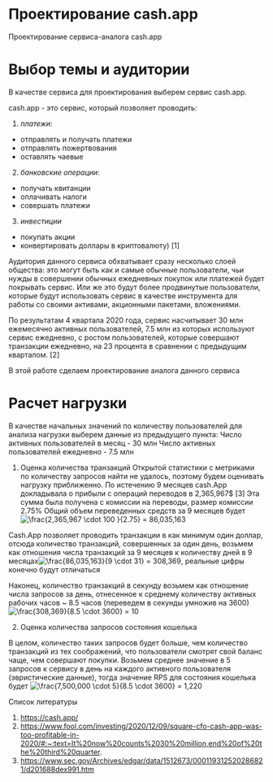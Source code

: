# Проектирование cash.app
Проектирование сервиса-аналога cash.app

# Выбор темы и аудитории
 
 В качестве сервиса для проектирования выберем сервис cash.app.

 cash.app - это сервис, который позволяет проводить:
 1) *платежи*: 
 - отправлять и получать платежи
 - отправлять пожертвования
 - оставлять чаевые
 
 2) *банковские операции*:
 - получать квитанции
 - оплачивать налоги 
 - совершать платежи
 
 3) *инвестиции* 
 - покупать акции
 - конвертировать доллары в криптовалюту) [1]
 

Аудитория данного сервиса обхватывает сразу несколько слоей общества: это могут быть как и самые обычные пользователи, чьи нужды в совершении обычных ежедневных покупок или платежей будет покрывать сервис. Или же это будут более продвинутые пользователи, которые будут использовать сервис в качестве инструмента для работы со своими активами, акционными пакетами, вложениями. 

По результатам 4 квартала 2020 года, сервис насчитывает 30 млн ежемесячно активных пользователей, 7.5 млн из которых используют сервис ежедневно, с ростом пользователей, которые совершают транзакции ежедневно, на 23 процента в сравнении с предыдущим кварталом. [2]

В этой работе сделаем проектирование аналога данного сервиса

# Расчет нагрузки

В качестве начальных значений по количеству пользователей для анализа нагрузки выберем данные из предыдущего пункта: 
Число активных пользователей в месяц - 30 млн
Число активных пользователей ежедневно - 7.5 млн

1. Оценка количества транзакций
Открытой статистики с метриками по количеству запросов найти не удалось, поэтому будем оценивать нагрузку приближенно. 
По истечению 9 месяцев cash.App докладывала о прибыли с операций переводов в 2,365,967$ [3]
Эта сумма была получена с комиссии на переводы, размер комиссии 2.75%
Общий объем переведенных средств за 9 месяцев будет <img src="https://latex.codecogs.com/gif.latex?\frac{2,365,967&space;\cdot&space;100&space;}{2.75}&space;=&space;86,035,163" title="\frac{2,365,967 \cdot 100 }{2.75} = 86,035,163" /> 

Cash.App позволяет проводить транзакции в как минимум один доллар, отсюда количество транзакций, совершенных за один день, возьмем как отношения числа транзакций за 9 месяцев к количеству дней в 9 месяцах<img src="https://latex.codecogs.com/gif.latex?\frac{86,035,163}{9&space;\cdot&space;31}&space;=&space;308369" title="\frac{86,035,163}{9 \cdot 31} = 308,369" />, реальные цифры конечно будут отличаться

Наконец, количество транзакций в секунду возьмем как отношение числа запросов за день, отнесенное к среднему количеству активных рабочих часов ~ 8.5 часов (переведем в секунды умножив на 3600)
<img src="https://latex.codecogs.com/gif.latex?\frac{308,369}{8.5&space;\cdot&space;3600}&space;=&space;10" title="\frac{308,369}{8.5 \cdot 3600} = 10" />

2. Оценка количества запросов состояния кошелька

В целом, количество таких запросов будет больше, чем количество транзакций из тех соображений, что пользователи смотрят свой баланс чаще, чем совершают покупки. Возьмем среднее значение в 5 запросов к сервису в день на каждого активного пользователя (эвристические данные), тогда значение RPS для состояния кошелька будет <img src="https://latex.codecogs.com/gif.latex?\frac{7,500,000&space;\cdot&space;5}{8.5&space;\cdot&space;3600}&space;=&space;1220" title="\frac{7,500,000 \cdot 5}{8.5 \cdot 3600} = 1,220" />

Список литературы

1. https://cash.app/
2. https://www.fool.com/investing/2020/12/09/square-cfo-cash-app-was-too-profitable-in-2020/#:~:text=It%20now%20counts%2030%20million,end%20of%20the%20third%20quarter.
3. https://www.sec.gov/Archives/edgar/data/1512673/000119312520286821/d201688dex991.htm